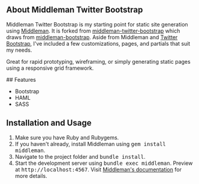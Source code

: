 ## About Middleman Twitter Bootstrap

Middleman Twitter Bootstrap is my starting point for static site generation using [Middleman](http://middlemanapp.com/). It is forked from [middleman-twitter-bootstrap](http://github.com/novemberkilo/middleman-twitter-bootstrap) which draws from [middleman-bootstrap](http://github.com://fujimogn/middleman-bootstrap). Aside from Middleman and [Twitter Bootstrap](http://twitter.github.com/bootstrap), I've included a few customizations, pages, and partials that suit my needs.

Great for rapid prototyping, wireframing, or simply generating static pages using a responsive grid framework.

## Features

* Bootstrap
* HAML
* SASS

## Installation and Usage

1. Make sure you have Ruby and Rubygems.
2. If you haven't already, install Middleman using <kbd>gem install middleman</kbd>.
3. Navigate to the project folder and <kbd>bundle install</kbd>.
4. Start the development server using <kbd>bundle exec middleman</kbd>. Preview at <kbd>http://localhost:4567</kbd>.
Visit [Middleman's documentation](http://middlemanapp.com) for more details.